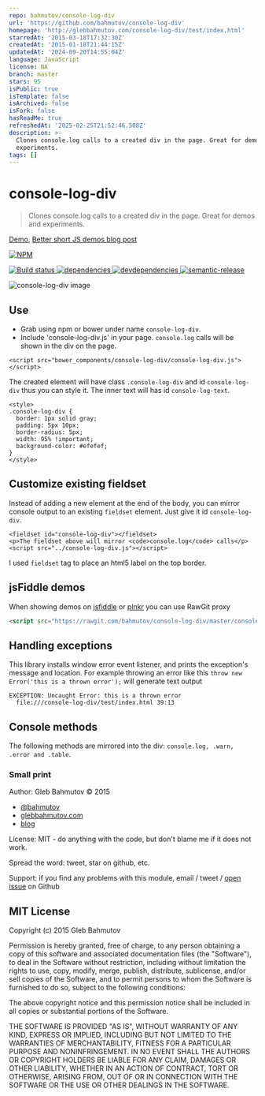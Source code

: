```yaml
---
repo: bahmutov/console-log-div
url: 'https://github.com/bahmutov/console-log-div'
homepage: 'http://glebbahmutov.com/console-log-div/test/index.html'
starredAt: '2015-03-18T17:32:30Z'
createdAt: '2015-01-18T21:44:15Z'
updatedAt: '2024-09-20T14:55:04Z'
language: JavaScript
license: NA
branch: master
stars: 95
isPublic: true
isTemplate: false
isArchived: false
isFork: false
hasReadMe: true
refreshedAt: '2025-02-25T21:52:46.508Z'
description: >-
  Clones console.log calls to a created div in the page. Great for demos and
  experiments.
tags: []
---
```


# console-log-div

> Clones console.log calls to a created div in the page. Great for demos and experiments.

[Demo](http://glebbahmutov.com/console-log-div/test/index.html),
[Better short JS demos blog post](http://glebbahmutov.com/blog/better-short-javascript-demos/)

[![NPM][console-log-div-icon] ][console-log-div-url]

[![Build status][console-log-div-ci-image] ][console-log-div-ci-url]
[![dependencies][console-log-div-dependencies-image] ][console-log-div-dependencies-url]
[![devdependencies][console-log-div-devdependencies-image] ][console-log-div-devdependencies-url]
[![semantic-release][semantic-image] ][semantic-url]

![console-log-div image][console-log-div image]

## Use

* Grab using npm or bower under name `console-log-div`.
* Include 'console-log-div.js' in your page. `console.log` calls will be shown in the div on the page.

```
<script src="bower_components/console-log-div/console-log-div.js"></script>
```

The created element will have class `.console-log-div` and id `console-log-div` thus you can style it.
The inner text will has id `console-log-text`.

```
<style>
.console-log-div {
  border: 1px solid gray;
  padding: 5px 10px;
  border-radius: 5px;
  width: 95% !important;
  background-color: #efefef;
}
</style>
```

## Customize existing fieldset

Instead of adding a new element at the end of the body, you can mirror console output to an existing `fieldset` 
element. Just give it id `console-log-div`.

    <fieldset id="console-log-div"></fieldset>
    <p>The fieldset above will mirror <code>console.log</code> calls</p>
    <script src="../console-log-div.js"></script>

I used `fieldset` tag to place an html5 label on the top border.

## jsFiddle demos

When showing demos on [jsfiddle][jsfiddle] or [plnkr][plnkr]
you can use RawGit proxy

```html
<script src="https://rawgit.com/bahmutov/console-log-div/master/console-log-div.js"></script>
```

[jsfiddle]: http://jsfiddle.net/
[plnkr]: http://plnkr.co/

## Handling exceptions

This library installs window error event listener, and prints the exception's message and location.
For example throwing an error like this `throw new Error('this is a thrown error');` will generate text output

    EXCEPTION: Uncaught Error: this is a thrown error
      file:///console-log-div/test/index.html 39:13

## Console methods

The following methods are mirrored into the div: `console.log, .warn, .error and .table`.

### Small print

Author: Gleb Bahmutov &copy; 2015

* [@bahmutov](https://twitter.com/bahmutov)
* [glebbahmutov.com](http://glebbahmutov.com)
* [blog](http://glebbahmutov.com/blog)

License: MIT - do anything with the code, but don't blame me if it does not work.

Spread the word: tweet, star on github, etc.

Support: if you find any problems with this module, email / tweet /
[open issue](https://github.com/bahmutov/console-log-div/issues) on Github

## MIT License

Copyright (c) 2015 Gleb Bahmutov

Permission is hereby granted, free of charge, to any person
obtaining a copy of this software and associated documentation
files (the "Software"), to deal in the Software without
restriction, including without limitation the rights to use,
copy, modify, merge, publish, distribute, sublicense, and/or sell
copies of the Software, and to permit persons to whom the
Software is furnished to do so, subject to the following
conditions:

The above copyright notice and this permission notice shall be
included in all copies or substantial portions of the Software.

THE SOFTWARE IS PROVIDED "AS IS", WITHOUT WARRANTY OF ANY KIND,
EXPRESS OR IMPLIED, INCLUDING BUT NOT LIMITED TO THE WARRANTIES
OF MERCHANTABILITY, FITNESS FOR A PARTICULAR PURPOSE AND
NONINFRINGEMENT. IN NO EVENT SHALL THE AUTHORS OR COPYRIGHT
HOLDERS BE LIABLE FOR ANY CLAIM, DAMAGES OR OTHER LIABILITY,
WHETHER IN AN ACTION OF CONTRACT, TORT OR OTHERWISE, ARISING
FROM, OUT OF OR IN CONNECTION WITH THE SOFTWARE OR THE USE OR
OTHER DEALINGS IN THE SOFTWARE.

[console-log-div-icon]: https://nodei.co/npm/console-log-div.png?downloads=true
[console-log-div-url]: https://npmjs.org/package/console-log-div
[console-log-div-ci-image]: https://travis-ci.org/bahmutov/console-log-div.png?branch=master
[console-log-div-ci-url]: https://travis-ci.org/bahmutov/console-log-div
[console-log-div-dependencies-image]: https://david-dm.org/bahmutov/console-log-div.png
[console-log-div-dependencies-url]: https://david-dm.org/bahmutov/console-log-div
[console-log-div-devdependencies-image]: https://david-dm.org/bahmutov/console-log-div/dev-status.png
[console-log-div-devdependencies-url]: https://david-dm.org/bahmutov/console-log-div#info=devDependencies
[console-log-div image]: images/console-log-div.png
[semantic-image]: https://img.shields.io/badge/%20%20%F0%9F%93%A6%F0%9F%9A%80-semantic--release-e10079.svg
[semantic-url]: https://github.com/semantic-release/semantic-release
